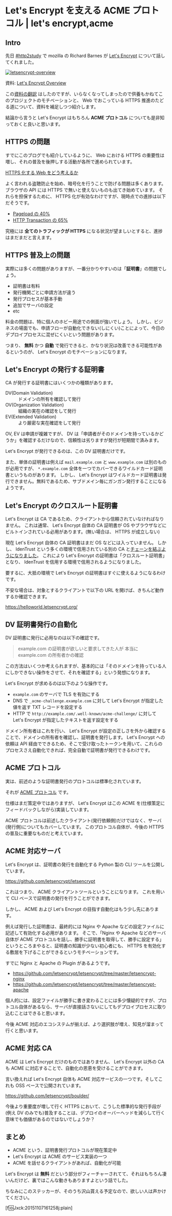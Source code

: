 # Let's Encrypt を支える ACME プロトコル | let's encrypt,acme

## Intro

先日 [#http2study](http://http2study.connpass.com/event/21161/) で mozilla の Richard Barnes が [Let's Encrypt](https://letsencrypt.org/) について話してくれました。


[![letsencrypt-overview](http://f.st-hatena.com/images/fotolife/J/Jxck/20151108/20151108135731.png?1446958884)](https://bifurcation.github.io/letsencrypt-overview/)



資料: [Let's Encrypt Overview](https://bifurcation.github.io/letsencrypt-overview/#/)

この[資料の翻訳](https://github.com/Jxck/letsencrypt-overview/blob/translation/index-ja.html) はしたのですが、いらなくなってしまったので供養もかねてこのプロジェクトのモチベーションと、 Web でおこっている HTTPS 推進のたどる道について、資料を補足しつつ紹介します。

結論から言うと Let's Encrypt はもちろん **ACME プロトコル** についても是非知っておくと良いと思います。


## HTTPS の問題

すでにこのブログでも紹介しているように、 Web における HTTPS の重要性は増し、それの普及を後押しする活動が各所で進められています。

[HTTPS 化する Web をどう考えるか](http://jxck.hatenablog.com/entry/web-over-https)

よく言われる盗聴防止を始め、暗号化を行うことで防げる問題は多くあります。ブラウザの API には HTTPS で無いと使えないものも出てき始めています。
それらを担保するために、 HTTPS 化が有効なわけですが、現時点での進捗は以下だそうです。

- [Pageload の 40%](https://telemetry.mozilla.org/new-pipeline/dist.html#!cumulative=0&end_date=2015-10-29&keys=__none__!__none__!__none__&max_channel_version=release%252F42&measure=HTTP_PAGELOAD_IS_SSL&min_channel_version=null&product=Firefox&sanitize=1&sort_keys=submissions&start_date=2015-10-29&table=0&trim=1&use_submission_date=0)
- [HTTP Transaction の 65%](https://telemetry.mozilla.org/new-pipeline/dist.html#!cumulative=0&end_date=2015-10-29&keys=__none__!__none__!__none__&max_channel_version=release%252F42&measure=HTTP_TRANSACTION_IS_SSL&min_channel_version=null&product=Firefox&sanitize=1&sort_keys=submissions&start_date=2015-10-29&table=0&trim=1&use_submission_date=0)

究極には **全てのトラフィックが HTTPS** になる状況が望ましいとすると、進捗はまだまだと言えます。


## HTTPS 普及上の問題

実際には多くの問題がありますが、一番分かりやすいのは「**証明書**」の問題でしょう。

- 証明書は有料
- 発行機関ごとに申請方法が違う
- 発行プロセスが基本手動
- 追加でサーバの設定
- etc


料金の問題は、特に個人のホビー用途での側面が強いでしょう。
しかし、ビジネスの場面でも、申請フローが自動化できない(しにくい)ことによって、今日のデプロイプロセスに混ぜにくいという問題があります。

つまり、 **無料** かつ **自動** で発行できると、かなり状況は改善できる可能性があるというのが、 Let's Encrypt のモチベーションになります。


## Let's Encrypt の発行する証明書

CA が発行する証明書にはいくつかの種類があります。

<dl>
  <dt>DV(Domain Validation)
  <dd>ドメインの所有を確認して発行
  <dt>OV(Organization Validation)
  <dd>組織の実在の確認をして発行
  <dt>EV(Extended Validation)
  <dd>より厳密な実在確認をして発行
</dl>


OV, EV は申請が複雑ですが、 DV は「申請者がそのドメインを持っているかどうか」を確認するだけなので、信頼性は劣りますが発行が短期間で済みます。

Let's Encrypt が発行できるのは、この DV 証明書だけです。


また、単体の証明書は例えば `mail.example.com` と `www.example.com` は別のものが必用ですが、 `*.example.com` 全体を一つでカバーできるワイルドカード証明書というものがあります。
しかし、 Let's Encrypt はワイルドカード証明書は発行できません。無料であるため、サブドメイン毎にガンガン発行することになるようです。


## Let's Encrypt のクロスルート証明書

Let's Encrypt は CA であるため、クライアントから信頼されていなければなりません。
これは通常、 Let's Encrypt 自体の CA 証明書が OS やブラウザなどにビルトインされている必用があります。(無い場合は、 HTTPS が成立しない)

現在 Let's Encrypt 自体の CA 証明書はまだ OS などには入っていません。
しかし、 IdenTrust という多くの環境で信用されている別の CA と[チェーンを結ぶようになりました](https://letsencrypt.org/2015/10/19/lets-encrypt-is-trusted.html)。
これにより Let's Encrypt の証明書は「クロスルート証明書」となり、 IdenTrust を信用する環境で信用されるようになりました。

要するに、大抵の環境で Let's Encrypt の証明書はすぐに使えるようになるわけです。

不安な場合は、対象とするクライアントで以下の URL を開けば、きちんど動作するか確認できます。

https://helloworld.letsencrypt.org/


## DV 証明書発行の自動化

DV 証明書に発行に必用なのは以下の確認です。

> example.com の証明書が欲しいと要求してきた人が
> 本当に example.com の所有者かの確認

この方法はいくつか考えられますが、基本的には「そのドメインを持っている人にしかできない操作をさせて、それを確認する」という発想になります。

Let's Encrypt が求めるのは以下のような操作です。

- `example.com` のサーバで TLS を有効にする
- DNS で `_acme-challenge.example.com` に対して Let's Encrypt が指定した値を返す TXT レコードを設定する
- HTTP で `http://example.com/.well-known/acme-challenge/` に対して Let's Encrypt が指定したテキストを返す設定をする

ドメイン所有者はこれを行い、 Let's Encrypt が設定の正しさを外から確認することで、ドメインの所有者を確認し、証明書を発行します。
Let's Encrypt への依頼は API 経由でできるため、そこで受け取ったトークンを用いて、これらのプロセスさえ自動化できれば、完全自動で証明書が発行できるわけです。


## ACME プロトコル

実は、前述のような証明書発行のプロトコルは標準化されています。


それが [ACME プロトコル](https://github.com/letsencrypt/acme-spec) です。


仕様はまだ策定中ではありますが、 Let's Encrypt はこの ACME を(仕様策定にフィードバックしながら)実装しています。

ACME プロトコルは前述したクライアント(発行依頼側)だけではなく、サーバ(発行側)についてもカバーしています。
このプロトコル自体が、今後の HTTPS の普及に重要なものだと考えています。



## ACME 対応サーバ

Let's Encrypt は、証明書の発行を自動化する Python 製の CLI ツールを公開しています。

https://github.com/letsencrypt/letsencrypt

これはつまり、 ACME クライアントツールということになります。
これを用いて CLI ベースで証明書の発行を行うことができます。

しかし、 ACME および Let's Encrypt の目指す自動化はもう少し先にあります。

例えば発行した証明書は、最終的には Nginx や Apache などの設定ファイルに記述して有効化する必用があります。
そこで、「Nginx や Apache などのサーバ自体が ACME プロトコルを話し、勝手に証明書を取得して、勝手に設定する」というところまやると、証明書の知識が少ない初心者にも、 HTTPS を有効化する敷居を下げることができるというモチベーションです。

すでに Nginx と Apache の Plugin があるようです。

- https://github.com/letsencrypt/letsencrypt/tree/master/letsencrypt-nginx
- https://github.com/letsencrypt/letsencrypt/tree/master/letsencrypt-apache


個人的には、設定ファイルが勝手に書き変わることには多少懐疑的ですが、プロトコル自体があるなら、サーバが直接話さないにしてもデプロイプロセスに取り込むことはできると思います。

今後 ACME 対応のエコシステムが揃えば、より選択肢が増え、知見が溜まって行くと思います。


## ACME 対応 CA

ACME は Let's Encrypt だけのものではありません、 Let's Encrypt 以外の CA も ACME に対応することで、自動化の恩恵を受けることができます。

言い換えれば Let's Encrypt 自体も ACME 対応サービスの一つです。そしてこれも OSS ベースで公開されています。

https://github.com/letsencrypt/boulder/

今後より重要度が増して行く HTTPS において、こうした標準的な発行手段が(例え DV のみでも)普及することは、デプロイのオーバーヘッドを減らして行く意味でも価値があるのではないでしょうか？


## まとめ

- ACME という、証明書発行プロトコルが現在策定中
- Let's Encrypt は ACME のサービス実装の一つ
- ACME を話せるクライアントがあれば、自動化が可能



Let's Encrypt は **無料** だという部分がフィーチャーされてて、それはもちろん凄いんだけど、裏ではこんな動きもありますよという話でした。


ちなみにこのステッカーが、そのうち沢山貰える予定なので、欲しい人は声かけてください。

[f:id:Jxck:20151107161258j:plain]
